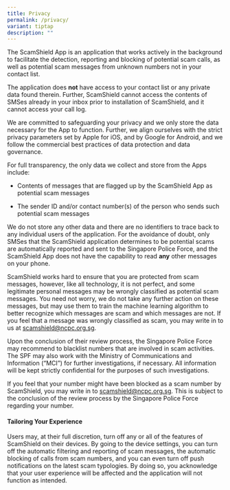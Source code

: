 ```yaml
---
title: Privacy
permalink: /privacy/
variant: tiptap
description: ""
---
```

<p>The ScamShield App is an application that works actively in the background
to facilitate the detection, reporting and blocking of potential scam calls,
as well as potential scam messages from unknown numbers not in your contact
list.</p>
<p>The application does <strong>not</strong> have access to your contact list
or any private data found therein. Further, ScamShield cannot access the
contents of SMSes already in your inbox prior to installation of ScamShield,
and it cannot access your call log.</p>
<p>We are committed to safeguarding your privacy and we only store the data
necessary for the App to function. Further, we align ourselves with the
strict privacy parameters set by Apple for iOS, and by Google for Android,
and we follow the commercial best practices of data protection and data
governance.</p>
<p>For full transparency, the only data we collect and store from the Apps
include:</p>
<ul data-tight="true" class="tight">
<li>
<p>Contents of messages that are flagged up by the ScamShield App as potential
scam messages</p>
</li>
<li>
<p>The sender ID and/or contact number(s) of the person who sends such potential
scam messages</p>
</li>
</ul>
<p>We do not store any other data and there are no identifiers to trace back
to any individual users of the application. For the avoidance of doubt,
only SMSes that the ScamShield application determines to be potential scams
are automatically reported and sent to the Singapore Police Force, and
the ScamShield App does not have the capability to read <strong>any</strong> other
messages on your phone.</p>
<p>ScamShield works hard to ensure that you are protected from scam messages,
however, like all technology, it is not perfect, and some legitimate personal
messages may be wrongly classified as potential scam messages. You need
not worry, we do not take any further action on these messages, but may
use them to train the machine learning algorithm to better recognize which
messages are scam and which messages are not. If you feel that a message
was wrongly classified as scam, you may write in to us at <a href="mailto:scamshield@ncpc.org.sg" rel="noopener noreferrer nofollow" target="_blank"><u>scamshield@ncpc.org.sg</u></a>.</p>
<p>Upon the conclusion of their review process, the Singapore Police Force
may recommend to blacklist numbers that are involved in scam activities.
The SPF may also work with the Ministry of Communications and Information
(“MCI”) for further investigations, if necessary. All information will
be kept strictly confidential for the purposes of such investigations.</p>
<p>If you feel that your number might have been blocked as a scam number
by ScamShield, you may write in to <a href="mailto:scamshield@ncpc.org.sg" rel="noopener noreferrer nofollow" target="_blank"><u>scamshield@ncpc.org.sg</u></a>.
This is subject to the conclusion of the review process by the Singapore
Police Force regarding your number.</p>
<h4>Tailoring Your Experience</h4>
<p>Users may, at their full discretion, turn off any or all of the features
of ScamShield on their devices. By going to the device settings, you can
turn off the automatic filtering and reporting of scam messages, the automatic
blocking of calls from scam numbers, and you can even turn off push notifications
on the latest scam typologies. By doing so, you acknowledge that your user
experience will be affected and the application will not function as intended.</p>